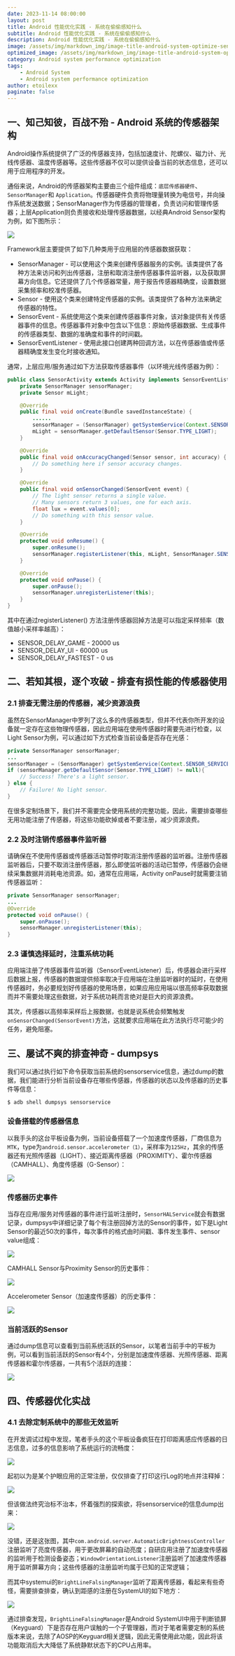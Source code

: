 ```yaml
---
date: 2023-11-14 08:00:00
layout: post
title: Android 性能优化实践 - 系统在偷偷感知什么
subtitle: Android 性能优化实践 - 系统在偷偷感知什么
description: Android 性能优化实践 - 系统在偷偷感知什么
image: /assets/img/markdown_img/image-title-android-system-optimize-sensor.jpg
optimized_image: /assets/img/markdown_img/image-title-android-system-optimize-sensor.jpg
category: Android system performance optimization
tags:
    - Android System
    - Android system performance optimization
author: etoilexx
paginate: false
---
```


## 一、知己知彼，百战不殆 - Android 系统的传感器架构

Android操作系统提供了广泛的传感器支持，包括加速度计、陀螺仪、磁力计、光线传感器、温度传感器等。这些传感器不仅可以提供设备当前的状态信息，还可以用于应用程序的开发。

通俗来说，Android的传感器架构主要由三个组件组成：`底层传感器硬件`、`SensorManager`和 `Application`。传感器硬件负责将物理量转换为电信号，并向操作系统发送数据；SensorManager作为传感器的管理者，负责访问和管理传感器；上层Application则负责接收和处理传感器数据，以经典Android Sensor架构为例，如下图所示：

![](https://cdn.jsdelivr.net/gh/etoilexx/etoilexx.github.io@master/_posts/markdown_img/android-system-performance-optimization/what-is-the-system-secretly-sensing/1.png)

Framework层主要提供了如下几种类用于应用层的传感器数据获取：

* SensorManager - 可以使用这个类来创建传感器服务的实例。该类提供了各种方法来访问和列出传感器，注册和取消注册传感器事件监听器，以及获取屏幕方向信息。它还提供了几个传感器常量，用于报告传感器精确度，设置数据采集频率和校准传感器。
* Sensor - 使用这个类来创建特定传感器的实例。该类提供了各种方法来确定传感器的特性。
* SensorEvent - 系统使用这个类来创建传感器事件对象，该对象提供有关传感器事件的信息。传感器事件对象中包含以下信息：原始传感器数据、生成事件的传感器类型、数据的准确度和事件的时间戳。
* SensorEventListener - 使用此接口创建两种回调方法，以在传感器值或传感器精确度发生变化时接收通知。
 

通常，上层应用/服务通过如下方法获取传感器事件（以环境光线传感器为例）：

```java
public class SensorActivity extends Activity implements SensorEventListener {
    private SensorManager sensorManager;
    private Sensor mLight;

    @Override
    public final void onCreate(Bundle savedInstanceState) {
        ......
        sensorManager = (SensorManager) getSystemService(Context.SENSOR_SERVICE);
        mLight = sensorManager.getDefaultSensor(Sensor.TYPE_LIGHT);
    }

    @Override
    public final void onAccuracyChanged(Sensor sensor, int accuracy) {
        // Do something here if sensor accuracy changes.
    }

    @Override
    public final void onSensorChanged(SensorEvent event) {
        // The light sensor returns a single value.
        // Many sensors return 3 values, one for each axis.
        float lux = event.values[0];
        // Do something with this sensor value.
    }

    @Override
    protected void onResume() {
        super.onResume();
        sensorManager.registerListener(this, mLight, SensorManager.SENSOR_DELAY_NORMAL);
    }

    @Override
    protected void onPause() {
        super.onPause();
        sensorManager.unregisterListener(this);
    }
}
```

其中在通过registerListener() 方法注册传感器回掉方法是可以指定采样频率（数值越小采样率越高）：
* SENSOR_DELAY_GAME - 20000 us
* SENSOR_DELAY_UI - 60000 us
* SENSOR_DELAY_FASTEST - 0 us


## 二、若知其根，逐个攻破 - 排查有损性能的传感器使用

### 2.1 排查无需注册的传感器，减少资源浪费

虽然在SensorManager中罗列了这么多的传感器类型，但并不代表你所开发的设备就一定存在这些物理传感器，因此应用端在使用传感器时需要先进行检查，以Light Sensor为例，可以通过如下方式检查当前设备是否存在光感：

```java
private SensorManager sensorManager;
...
sensorManager = (SensorManager) getSystemService(Context.SENSOR_SERVICE);
if (sensorManager.getDefaultSensor(Sensor.TYPE_LIGHT) != null){
    // Success! There's a light sensor.
} else {
    // Failure! No light sensor.
}
```

在很多定制场景下，我们并不需要完全使用系统的完整功能，因此，需要排查哪些无用功能注册了传感器，将这些功能砍掉或者不要注册，减少资源浪费。

### 2.2 及时注销传感器事件监听器

请确保在不使用传感器或传感器活动暂停时取消注册传感器的监听器。注册传感器监听器后，只要不取消注册传感器，那么即使监听器的活动已暂停，传感器仍会继续采集数据并消耗电池资源。如，通常在应用端，Activity onPause时就需要注销传感器监听：

```java
private SensorManager sensorManager;
...
@Override
protected void onPause() {
    super.onPause();
    sensorManager.unregisterListener(this);
}
```

### 2.3 谨慎选择延时，注重系统功耗

应用端注册了传感器事件监听器（SensorEventListener）后，传感器会进行采样后数据上报，传感器的数据提供频率取决于应用端在注册监听器时的延时，在使用传感器时，务必要规划好传感器的使用场景，如果应用应用端以很高频率获取数据而并不需要处理这些数据，对于系统功耗而言绝对是巨大的资源浪费。

其次，传感器以高频率采样后上报数据，也就是说系统会频繁触发`onSensorChanged(SensorEvent)`方法，这就要求应用端在此方法执行尽可能少的任务，避免阻塞。

## 三、屡试不爽的排查神奇 - dumpsys

我们可以通过执行如下命令获取当前系统的sensorservice信息，通过dump的数据，我们能进行分析当前设备存在哪些传感器，传感器的状态以及传感器的历史事件等信息：

```shell
$ adb shell dumpsys sensorservice
```

### 设备搭载的传感器信息

以我手头的这台平板设备为例，当前设备搭载了一个加速度传感器，厂商信息为`MTK`，type为`android.sensor.accelerometer（1）`，采样率为`125Hz`，其余的传感器还有光照传感器（LIGHT）、接近距离传感器（PROXIMITY）、霍尔传感器（CAMHALL）、角度传感器（G-Sensor）：

![](https://cdn.jsdelivr.net/gh/etoilexx/etoilexx.github.io@master/_posts/markdown_img/android-system-performance-optimization/what-is-the-system-secretly-sensing/2.png)

### 传感器历史事件

当存在应用/服务对传感器的事件进行监听注册时，`SensorHALService`就会有数据记录，dumpsys中详细记录了每个有注册回掉方法的Sensor的事件，如下是Light Sensor的最近50次的事件，每次事件的格式由时间戳、事件发生事件、sensor value组成：

![](https://cdn.jsdelivr.net/gh/etoilexx/etoilexx.github.io@master/_posts/markdown_img/android-system-performance-optimization/what-is-the-system-secretly-sensing/3.png)

CAMHALL Sensor与Proximity Sensor的历史事件：

![](https://cdn.jsdelivr.net/gh/etoilexx/etoilexx.github.io@master/_posts/markdown_img/android-system-performance-optimization/what-is-the-system-secretly-sensing/4.png)

Accelerometer Sensor（加速度传感器）的历史事件：

![](https://cdn.jsdelivr.net/gh/etoilexx/etoilexx.github.io@master/_posts/markdown_img/android-system-performance-optimization/what-is-the-system-secretly-sensing/5.png)

### 当前活跃的Sensor

通过dump信息可以查看到当前系统活跃的Sensor，以笔者当前手中的平板为例，可以看到当前活跃的Sensor有4个，分别是加速度传感器、光照传感器、距离传感器和霍尔传感器，一共有5个活跃的连接：

![](https://cdn.jsdelivr.net/gh/etoilexx/etoilexx.github.io@master/_posts/markdown_img/android-system-performance-optimization/what-is-the-system-secretly-sensing/6.png)

## 四、传感器优化实战

### 4.1 去除定制系统中的那些无效监听

在开发调试过程中发现，笔者手头的这个平板设备疯狂在打印距离感应传感器的日志信息，过多的信息影响了系统运行的流畅度：

![](https://cdn.jsdelivr.net/gh/etoilexx/etoilexx.github.io@master/_posts/markdown_img/android-system-performance-optimization/what-is-the-system-secretly-sensing/7.png)

起初以为是某个护眼应用的正常注册，仅仅排查了打印这行Log的地点并注释掉：

![](https://cdn.jsdelivr.net/gh/etoilexx/etoilexx.github.io@master/_posts/markdown_img/android-system-performance-optimization/what-is-the-system-secretly-sensing/8.png)

但该做法终究治标不治本，怀着强烈的探索欲，将sensorservice的信息dump出来：

![](https://cdn.jsdelivr.net/gh/etoilexx/etoilexx.github.io@master/_posts/markdown_img/android-system-performance-optimization/what-is-the-system-secretly-sensing/6.png)

没错，还是这张图，其中`com.android.server.AutomaticBrightnessController`注册监听了亮度传感器，用于更改屏幕的自动亮度；自研应用注册了加速度传感器的监听用于检测设备姿态；`WindowOrientationListener`注册监听了加速度传感器用于监听屏幕方向；这些传感器的注册监听均属于已知的正常逻辑；

而其中systemui的`BrightLineFalsingManager`监听了距离传感器，看起来有些奇怪，需要排查排查，确认到距感的注册在SystemUI的如下地方：

![](https://cdn.jsdelivr.net/gh/etoilexx/etoilexx.github.io@master/_posts/markdown_img/android-system-performance-optimization/what-is-the-system-secretly-sensing/9.png)

通过排查发现，`BrightLineFalsingManager`是Android SystemUI中用于判断锁屏（Keyguard）下是否存在用户误触的一个子管理器，而对于笔者需要定制的系统版本来说，去除了AOSP的Keyguard相关逻辑，因此无需使用此功能，因此将该功能取消后大大降低了系统静默状态下的CPU占用率。
